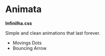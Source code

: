 # Animata
**Infinilha.css**

Simple and clean animations that last forever.
- Movings Dots
- Bouncing Arrow
